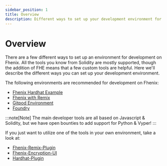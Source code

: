 ```yaml
---
sidebar_position: 1
title: Overview
description: Different ways to set up your development environment for Fhenix
---
```


# Overview

There are a few different ways to set up an environment for development on Fhenix. All the tools you know from Solidity are mostly supported, though the addition of FHE means that a few custom tools are helpful. Here we'll describe the different ways you can set up your development environment.

The following environments are recommended for development on Fhenix:

- [Fhenix Hardhat Example](./Hardhat.md)
- [Fhenix with Remix](./Remix.md)
- [Gitpod Environment](./Gitpod.mdx)
- [Foundry](./Foundry.md)

:::note[Note]
The main developer tools are all based on Javascript & Solidity, but we have open bounties to add support for Python & Vyper!
:::

If you just want to utilize one of the tools in your own environment, take a look at:

- [Fhenix-Remix-Plugin](../Tools%20and%20Utilities/Fhenix-Remix-Plugin.md)
- [Fhenix-Encryption-UI](../Tools%20and%20Utilities/Fhenix-Encryption-UI.md)
- [Hardhat-Plugin](../Tools%20and%20Utilities/Fhenix-Hardhat-Plugin.md)
